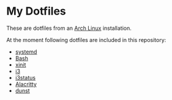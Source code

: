 # My Dotfiles

These are dotfiles from an [Arch Linux](https://www.archlinux.org/) installation.

At the moment following dotfiles are included in this repository:
* [systemd](https://www.freedesktop.org/wiki/Software/systemd/)
* [Bash](https://www.gnu.org/software/bash/)
* [xinit](https://www.x.org/)
* [i3](https://i3wm.org/)
* [i3status](https://i3wm.org/)
* [Alacritty](https://github.com/jwilm/alacritty)
* [dunst](https://dunst-project.org/)
